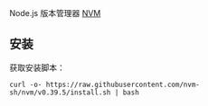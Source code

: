 


Node.js 版本管理器 [NVM](https://github.com/nvm-sh/nvm)


## 安装

获取安装脚本：

    curl -o- https://raw.githubusercontent.com/nvm-sh/nvm/v0.39.5/install.sh | bash



